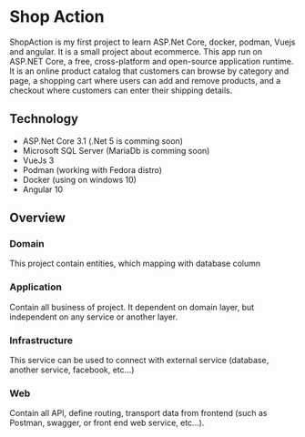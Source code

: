 # Shop Action
ShopAction is my first project to learn ASP.Net Core, docker, podman, Vuejs and angular. It is a small project about ecommerce. This app run on ASP.NET Core, a free, cross-platform and open-source application runtime. It is an online product catalog that customers can browse by category and page, a shopping cart where users can add and remove products, and a checkout where customers can enter their shipping details.

## Technology
- ASP.Net Core 3.1 (.Net 5 is comming soon)
- Microsoft SQL Server (MariaDb is comming soon)
- VueJs 3
- Podman (working with Fedora distro)
- Docker (using on windows 10)
- Angular 10
## Overview

### Domain
 This project contain entities, which mapping with database column
### Application
 Contain all business of project. It dependent on domain layer, but independent on any service or another layer.
### Infrastructure
 This service can be used to connect with external service (database, another service, facebook, etc...)
### Web
 Contain all API, define routing, transport data from frontend (such as Postman, swagger, or front end web service, etc...).